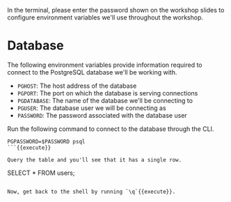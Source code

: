 In the terminal, please enter the password shown on the workshop slides to configure environment variables we'll use throughout the workshop.

# Database
The following environment variables provide information required to connect to the PostgreSQL database we'll be working with.
- `PGHOST`: The host address of the database
- `PGPORT`: The port on which the database is serving connections
- `PGDATABASE`: The name of the database we'll be connecting to
- `PGUSER`: The database user we will be connecting as
- `PASSWORD`: The password associated with the database user

Run the following command to connect to the database through the CLI.
```
PGPASSWORD=$PASSWORD psql
```{{execute}}

Query the table and you'll see that it has a single row.
```
SELECT * FROM users;
```{{execute}}

Now, get back to the shell by running `\q`{{execute}}.
